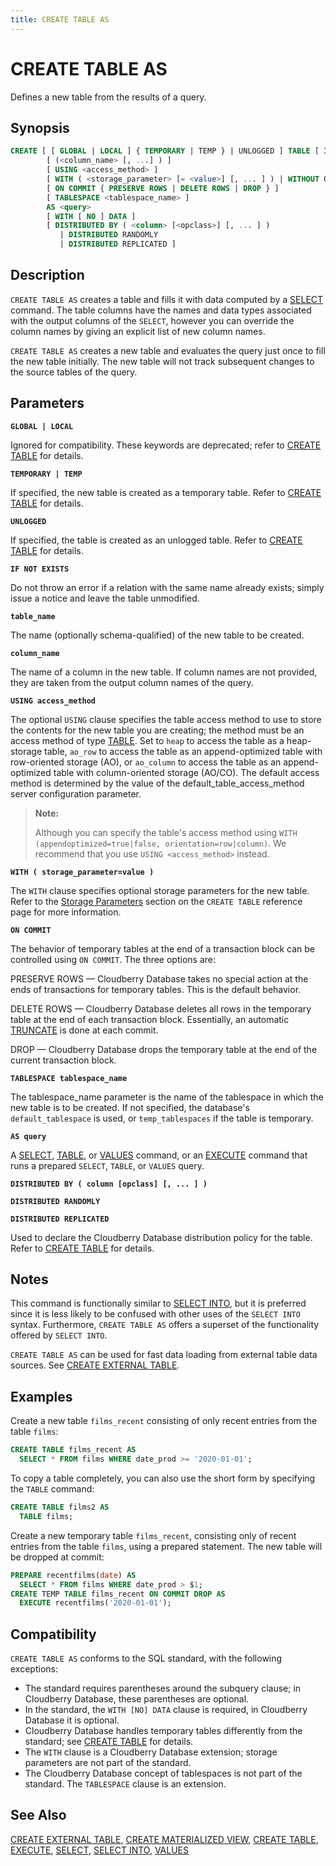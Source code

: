 ```yaml
---
title: CREATE TABLE AS
---
```


# CREATE TABLE AS

Defines a new table from the results of a query.

## Synopsis

```sql
CREATE [ [ GLOBAL | LOCAL ] { TEMPORARY | TEMP } | UNLOGGED ] TABLE [ IF NOT EXISTS ] <table_name>
        [ (<column_name> [, ...] ) ]
        [ USING <access_method> ]
        [ WITH ( <storage_parameter> [= <value>] [, ... ] ) | WITHOUT OIDS ]
        [ ON COMMIT { PRESERVE ROWS | DELETE ROWS | DROP } ]
        [ TABLESPACE <tablespace_name> ]
        AS <query>
        [ WITH [ NO ] DATA ]
        [ DISTRIBUTED BY ( <column> [<opclass>] [, ... ] ) 
           | DISTRIBUTED RANDOMLY
           | DISTRIBUTED REPLICATED ]
```

## Description

`CREATE TABLE AS` creates a table and fills it with data computed by a [SELECT](/docs/sql-stmts/sql-stmt-select.md) command. The table columns have the names and data types associated with the output columns of the `SELECT`, however you can override the column names by giving an explicit list of new column names.

`CREATE TABLE AS` creates a new table and evaluates the query just once to fill the new table initially. The new table will not track subsequent changes to the source tables of the query.

## Parameters

**`GLOBAL | LOCAL`**

Ignored for compatibility. These keywords are deprecated; refer to [CREATE TABLE](/docs/sql-stmts/sql-stmt-create-table.md) for details.

**`TEMPORARY | TEMP`**

If specified, the new table is created as a temporary table. Refer to [CREATE TABLE](/docs/sql-stmts/sql-stmt-create-table.md) for details.

**`UNLOGGED`**

If specified, the table is created as an unlogged table. Refer to [CREATE TABLE](/docs/sql-stmts/sql-stmt-create-table.md) for details.

**`IF NOT EXISTS`**

Do not throw an error if a relation with the same name already exists; simply issue a notice and leave the table unmodified.

**`table_name`**

The name (optionally schema-qualified) of the new table to be created.

**`column_name`**

The name of a column in the new table. If column names are not provided, they are taken from the output column names of the query.

**`USING access_method`**

The optional `USING` clause specifies the table access method to use to store the contents for the new table you are creating; the method must be an access method of type [TABLE](/docs/sql-stmts/sql-stmt-select.md#the-table-command). Set to `heap` to access the table as a heap-storage table, `ao_row` to access the table as an append-optimized table with row-oriented storage (AO), or `ao_column` to access the table as an append-optimized table with column-oriented storage (AO/CO). The default access method is determined by the value of the default_table_access_method server configuration parameter.

> **Note:**
>
> Although you can specify the table's access method using `WITH (appendoptimized=true|false, orientation=row|column)`. We recommend that you use `USING <access_method>` instead.

**`WITH ( storage_parameter=value )`**

The `WITH` clause specifies optional storage parameters for the new table. Refer to the [Storage Parameters](/docs/sql-stmts/sql-stmt-create-table.md#storage-parameters) section on the `CREATE TABLE` reference page for more information.

**`ON COMMIT`**

The behavior of temporary tables at the end of a transaction block can be controlled using `ON COMMIT`. The three options are:

PRESERVE ROWS — Cloudberry Database takes no special action at the ends of transactions for temporary tables. This is the default behavior.

DELETE ROWS — Cloudberry Database deletes all rows in the temporary table at the end of each transaction block. Essentially, an automatic [TRUNCATE](/docs/sql-stmts/sql-stmt-truncate.md) is done at each commit.

DROP — Cloudberry Database drops the temporary table at the end of the current transaction block.

**`TABLESPACE tablespace_name`**

The tablespace_name parameter is the name of the tablespace in which the new table is to be created. If not specified, the database's `default_tablespace` is used, or `temp_tablespaces` if the table is temporary.

**`AS query`**

A [SELECT](/docs/sql-stmts/sql-stmt-select.md), [TABLE](/docs/sql-stmts/sql-stmt-select.md#the-table-command), or [VALUES](/docs/sql-stmts/sql-stmt-values.md) command, or an [EXECUTE](/docs/sql-stmts/sql-stmt-execute.md) command that runs a prepared `SELECT`, `TABLE`, or `VALUES` query.

**`DISTRIBUTED BY ( column [opclass] [, ... ] )`**

**`DISTRIBUTED RANDOMLY`**

**`DISTRIBUTED REPLICATED`**

Used to declare the Cloudberry Database distribution policy for the table. Refer to [CREATE TABLE](/docs/sql-stmts/sql-stmt-create-table.md) for details.

## Notes

This command is functionally similar to [SELECT INTO](/docs/sql-stmts/sql-stmt-select-into.md), but it is preferred since it is less likely to be confused with other uses of the `SELECT INTO` syntax. Furthermore, `CREATE TABLE AS` offers a superset of the functionality offered by `SELECT INTO`.

`CREATE TABLE AS` can be used for fast data loading from external table data sources. See [CREATE EXTERNAL TABLE](/docs/sql-stmts/sql-stmt-create-external-table.md).

## Examples

Create a new table `films_recent` consisting of only recent entries from the table `films`:

```sql
CREATE TABLE films_recent AS
  SELECT * FROM films WHERE date_prod >= '2020-01-01';
```

To copy a table completely, you can also use the short form by specifying the `TABLE` command:

```sql
CREATE TABLE films2 AS
  TABLE films;
```

Create a new temporary table `films_recent`, consisting only of recent entries from the table `films`, using a prepared statement. The new table will be dropped at commit:

```sql
PREPARE recentfilms(date) AS
  SELECT * FROM films WHERE date_prod > $1;
CREATE TEMP TABLE films_recent ON COMMIT DROP AS 
  EXECUTE recentfilms('2020-01-01');
```

## Compatibility

`CREATE TABLE AS` conforms to the SQL standard, with the following exceptions:

-  The standard requires parentheses around the subquery clause; in Cloudberry Database, these parentheses are optional.
-  In the standard, the `WITH [NO] DATA` clause is required, in Cloudberry Database it is optional.
-  Cloudberry Database handles temporary tables differently from the standard; see [CREATE TABLE](/docs/sql-stmts/sql-stmt-create-table.md) for details.
-  The `WITH` clause is a Cloudberry Database extension; storage parameters are not part of the standard.
-  The Cloudberry Database concept of tablespaces is not part of the standard. The `TABLESPACE` clause is an extension.

## See Also

[CREATE EXTERNAL TABLE](/docs/sql-stmts/sql-stmt-create-external-table.md), [CREATE MATERIALIZED VIEW](/docs/sql-stmts/sql-stmt-create-materialized-view.md), [CREATE TABLE](/docs/sql-stmts/sql-stmt-create-table.md), [EXECUTE](/docs/sql-stmts/sql-stmt-execute.md), [SELECT](/docs/sql-stmts/sql-stmt-select.md), [SELECT INTO](/docs/sql-stmts/sql-stmt-select-into.md), [VALUES](/docs/sql-stmts/sql-stmt-values.md)
